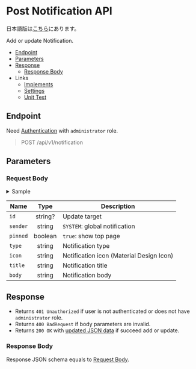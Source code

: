 # Post Notification API

日本語版は[こちら](./README-ja.md)にあります。

Add or update Notification.

- [Endpoint](#endpoint)
- [Parameters](#parameters)
- [Response](#response)
  - [Response Body](#response-body)
- Links
  - [Implements](index.ts)
  - [Settings](function.json)
  - [Unit Test](index.test.ts)

## Endpoint

Need [Authentication](../../docs/api/authentication.md#login) with `administrator` role.

> POST /api/v1/notification

## Parameters

### Request Body

<details>
  <summary>Sample</summary>

```json
{
  "id": "<Auto Generated>",
  "sender": "SYSTEM",
  "pinned": true,
  "type": "is-info",
  "icon": "info",
  "title": "このサイトはベータ版です",
  "body": "このWebサイトはベータ版環境です。以下の点にご留意してご利用ください。",
}
```

</details>

|Name|Type|Description|
|----|:--:|-----------|
|`id`|string?|Update target|
|`sender`|string|`SYSTEM`: global notification|
|`pinned`|boolean|`true`: show top page|
|`type`|string|Notification type|
|`icon`|string|Notification icon (Material Design Icon)|
|`title`|string|Notification title|
|`body`|string|Notification body|

## Response

- Returns `401 Unauthorized` if user is not authenticated or does not have `administrator` role.
- Returns `400 BadRequest` if body parameters are invalid.
- Returns `200 OK` with [updated JSON data](#response-body) if succeed add or update.

### Response Body

Response JSON schema equals to [Request Body](#request-body).
